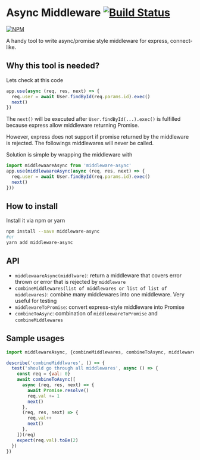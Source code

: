 # Async Middleware [![Build Status](https://travis-ci.org/tranvansang/middleware-async.svg?branch=master)](https://travis-ci.org/tranvansang/middleware-async)

[![NPM](https://nodei.co/npm/middleware-async.png)](https://nodei.co/npm/middleware-async/)


A handy tool to write async/promise style middleware for express, connect-like.

## Why this tool is needed?

Lets check at this code

```javascript
app.use(async (req, res, next) => {
  req.user = await User.findById(req.params.id).exec()
  next()
})
```

The `next()` will be executed after `User.findById(...).exec()` is fulfilled because express allow middleware returning Promise.

However, express does not support if promise returned by the middleware is rejected.
The followings middlewares will never be called.

Solution is simple by wrapping the middleware with

```javascript
import middlewaareAsync from 'middleware-async'
app.use(middlewaareAsync(async (req, res, next) => {
  req.user = await User.findById(req.params.id).exec()
  next()  
}))
```

## How to install

Install it via npm or yarn

```bash
npm install --save middleware-async
#or
yarn add middleware-async
```

## API

- `middlewaareAsync(middlware)`: return a middleware that covers error thrown or error that is rejected by `middleware`
- `combineMiddlewares(list of middlewares or list of list of middlewares)`: combine many middlewares into one middleware. Very useful for testing
- `middlewareToPromise`: convert express-style middleware into Promise
- `combineToAsync`: combination of `middleewareToPromise` and `combineMiddlewares`

## Sample usages

```javascript
import middlewareAsync, {combineMiddlewares, combineToAsync, middlewareToPromise} from 'middleeware-async'

describe('combineMiddlwares', () => {
  test('should go through all middlewares', async () => {
    const req = {val: 0}
    await combineToAsync([
      async (req, res, next) => {
        await Promise.resolve()
        req.val += 1
        next()
      },
      (req, res, next) => {
        req.val++
        next()
      },
    ])(req)
    expect(req.val).toBe(2)
  })
})
```
